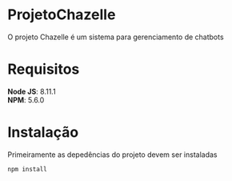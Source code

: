 # ProjetoChazelle

O projeto Chazelle é um sistema para gerenciamento de chatbots

# Requisitos

**Node JS**: 8.11.1  
**NPM**: 5.6.0  

# Instalação

Primeiramente as depedências do projeto devem ser instaladas

```
npm install
```


